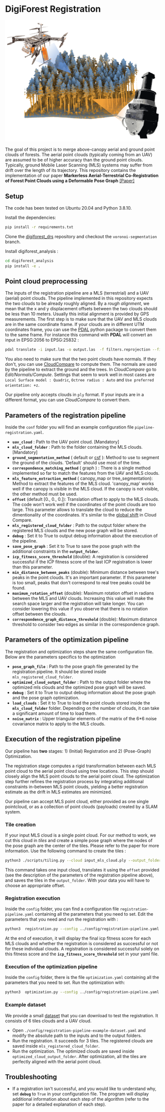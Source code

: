 # DigiForest Registration

<p align="center">
  <img src="./media/motivation-big.png" alt="Motivation" width="600"/>
</p>

The goal of this project is to merge above-canopy aerial and ground point clouds of forests. The aerial point clouds (typically coming from an UAV) are assumed to be of higher accuracy than the ground point clouds. Typically, ground Mobile Laser Scanning (MLS) systems may suffer from drift over the length of its trajectory.
This repository contains the implementation of our paper **Markerless Aerial-Terrestrial Co-Registration of Forest Point Clouds using a Deformable Pose Graph** [[Paper]](https://arxiv.org/abs/2410.09896)

## Setup
The code has been tested on Ubuntu 20.04 and Python 3.8.10.

Install the dependencies:

```sh
pip install -r requirements.txt
```

Clone the [digiforest_drs](https://github.com/ori-drs/digiforest_drs) repository and checkout the `voronoi-segmentation` branch.

Install digiforest_analysis :
```sh
cd digiforest_analysis
pip install -e .
```


## Point cloud preprocessing
The inputs of the registration pipeline are a MLS (terrestrial) and a UAV (aerial) point clouds. The pipeline implemented in this repository expects the two clouds to be already roughly aligned. By a *rough alignment*, we mean that the x and y displacement offsets between the two clouds should be less than 10 meters. Usually this initial alignment is provided by GPS measurements.
The first step is to make sure that the UAV and MLS clouds are in the same coordinate frame.
If your clouds are in different UTM coordinates frame, you can use the [PDAL](https://pdal.io/en/2.9.0/) python package to convert them to the same frame.
For instance this command with **PDAL** will convert an input in EPSG:2056 to EPSG:25832 :
```sh
pdal translate -i input.las -o output.las  -f filters.reprojection --filters.reprojection.out_srs="EPSG:25832"  --filters.reprojection.in_srs="EPSG:2056"
```

You also need to make sure that the two point clouds have normals. If they don't, you can use [CloudCompare](https://www.cloudcompare.org/) to compute them. The normals are used by the pipeline to extract the ground and the trees. In *CloudCompare* go to *Edit/Normals/Compute*. Settings that seem to work well in most cases are `Local Surface model : Quadric`, `Octree radius : Auto` and `Use preferred orientation: +z`.

Our pipeline only accepts clouds in `ply` format. If your inputs are in a different format, you can use *CloudCompare* to convert them.


## Parameters of the registration pipeline

Inside the `conf` folder you will find an example configuration file `pipeline-registration.yaml`.

* **`uav_cloud`** : Path to the UAV point cloud. [Mandatory]
* **`mls_cloud_folder`** : Path to the folder containing the MLS clouds. [Mandatory]
* **`ground_segmentation_method`** ( default or [csf](https://github.com/jianboqi/CSF) ): Method to use to segment the ground of the clouds. 'Default' should use most of the time.
* **`correspondence_matching_method`** ( graph ) : There is a single method implemented so far to match the features from the UAV and MLS clouds.
* **`mls_feature_extraction_method`** ( canopy_map or tree_segmentation): Method to extract the features of the MLS cloud. 'canopy_map' works well if the canopy is visible in the MLS cloud. If the canopy is not visible, the other method must be used.
* **`offset`** (default [0., 0., 0.]): Translation offset to apply to the MLS clouds. The code won't work well if the coordinates of the point clouds are too large. This parameter allows to translate the cloud to reduce the dimentionality of the coordinates. It's similar to the [global shift](https://www.cloudcompare.org/doc/wiki/index.php/Global_Shift_and_Scale) in Cloud Compare.
* **`mls_registered_cloud_folder`** : Path to the output folder where the registered MLS clouds and the new pose graph will be stored.
* **`debug`** : Set it to True to output debug information about the execution of the pipeline.
* **`save_pose_graph`** : Set it to True to save the pose graph with the additional constraints in the **`output_folder`**.
* **`icp_fitness_score_threshold`** (double): A registration is considered successful if the ICP fitness score of the last ICP registration is lower than this parameter.
* **`min_distance_between_peaks`** (double): Minimum distance between tree's peaks in the point clouds. It's an important parameter. If this parameter is too small, peaks that don't correspond to real tree peaks could be found.
* **`maximum_rotation_offset`** (double): Maximum rotation offset in radians between the MLS and UAV clouds. Increasing this value will make the search space larger and the registration will take longer. You can consider lowering this value if you observe that there is no rotation offset between the clouds.
* **`correspondence_graph_distance_threshold`** (double): Maximum distance threshold to consider two edges as similar in the correspondence graph. 

## Parameters of the optimization pipeline
The registration and optimization steps share the same configuration file. Below are the parameters specifics to the optimization

* **`pose_graph_file`** : Path to the pose graph file generated by the registration pipeline. It should be stored inside `mls_registered_cloud_folder`.
* **`optimized_cloud_output_folder`** : Path to the output folder where the optimized mls clouds and the optimized pose graph will be saved.
* **`debug`** : Set it to True to output debug information about the pose graph and the pose graph optimization.
* **`load_clouds`** : Set it to True to load the point clouds stored inside the **`mls_cloud_folder`** folder. Depending on the number of clouds, it can take a significant amount of time to load them.
* **`noise_matrix`** : Upper triangular elements of the matrix of the 6*6 noise covariance matrix to apply to the MLS clouds.


## Execution of the registration pipeline

Our pipeline has **two** stages: 1) (Initial) Registration and 2) (Pose-Graph) Optimization. 

The registration stage computes a rigid transformation between each MLS point cloud to the aerial point cloud using tree locations. This step should closely align the MLS point clouds to the aerial point cloud. The optimization step further refines the registration process by integrating additional constraints in-between MLS point clouds, yielding a better registration estimate as the drift in MLS estimates are minimized.  

Our pipeline can accept MLS point cloud, either provided as one single pointcloud, or as a collection of point clouds (payloads) created by a SLAM system.

### Tile creation
If your input MLS cloud is a single point cloud. For our method to work, we cut this cloud in *tiles* and create a simple pose graph where the nodes of the pose graph are the center of the tiles. Please refer to the paper for more information.
Use the following command to create the tiles :

```sh
python3 ./scripts/tiling.py --cloud input_mls_cloud.ply --output_folder output --tile_size 20 --offset -399200 -6785900 0
```
This command takes one input cloud, translates it using the `offset` provided (see the description of the parameters of the registration pipeline above), and saves the tiles in the `output_folder`. With your data you will have to choose an appropriate offset.

### Registration execution

Inside the `config` folder, you can find a configuration file `registration-pipeline.yaml` containing all the parameters that you need to set. Edit the parameters that you need and run the registration with :
 
```sh
python3  registration.py --config ../config/registration-pipeline.yaml 
```

At the end of execution, it will display the final icp fitness score for each MLS clouds and whether the registration is considered as successful or not for these individual clouds. A registration is considered successful solely on this fitness score and the **`icp_fitness_score_threshold`** set in your yaml file.

### Execution of the optimization pipeline

Inside the `config` folder, there is the file `optimization.yaml` containing all the parameters that you need to set.
Run the optimization with:

```sh
python3  optimization.py --config ../config/registration-pipeline.yaml
```

### Example dataset
We provide a small [dataset](https://drive.google.com/drive/u/0/folders/13oNJS5qsoNYkJzNBXBWpAf0FpkaFOr-H) that you can download to test the registration. It consists of 6 tiles clouds and a UAV cloud.
* Open `./config/registration-pipeline-example-dataset.yaml` and modify the absolute path to the inputs and to the output folders.
* Run the registration. It succeeds for 3 tiles. The registered clouds are saved inside `mls_registered_cloud_folder`.
* Run the optimization. The optimized clouds are saved inside `optimized_cloud_output_folder`. After optimization, all the tiles are perfectly aligned with the aerial point cloud.

## Troubleshooting

* If a registration isn't successful, and you would like to understand why, set **`debug`** to `True` in your configuration file. The program will display additional information about each step of the algorithm (refer to the paper for a detailed explanation of each step).



